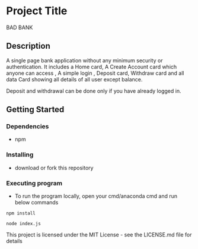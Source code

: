 # Project Title

BAD BANK

## Description

A single page bank application without any minimum security or authentication. It includes a Home card, A Create Account card which anyone can access , A simple login , Deposit card, Withdraw card  and all data Card showing all details of all user except balance. 

Deposit and withdrawal can be done only if you have already logged in.

## Getting Started

### Dependencies

* npm 

### Installing

* download or fork this repository 

### Executing program

* To run the program locally, open your cmd/anaconda cmd and run below commands
```
npm install

node index.js

```



This project is licensed under the MIT License - see the LICENSE.md file for details

